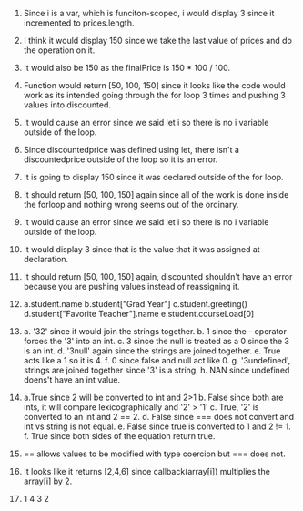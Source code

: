 1. Since i is a var, which is funciton-scoped, i would display 3 since it incremented to prices.length.
2. I think it would display 150 since we take the last value of prices and do the operation on it.
3. It would also be 150 as the finalPrice is 150 * 100 / 100.
4. Function would return [50, 100, 150] since it looks like the code would work as its intended going through the for loop 3 times and pushing 3 values into discounted.
5. It would cause an error since we said let i so there is no i variable outside of the loop.
6. Since discountedprice was defined using let, there isn't a discountedprice outside of the loop so it is an error.
7. It is going to display 150 since it was declared outside of the for loop.
8. It should return [50, 100, 150] again since all of the work is done inside the forloop and nothing wrong seems out of the ordinary.
9. It would cause an error since we said let i so there is no i variable outside of the loop.
10. It would display 3 since that is the value that it was assigned at declaration.
11. It should return [50, 100, 150] again, discounted shouldn't have an error because you are pushing values instead of reassigning it.
12. a.student.name
    b.student["Grad Year"]
    c.student.greeting()
    d.student["Favorite Teacher"].name
    e.student.courseLoad[0]
13. a. '32' since it would join the strings together.
    b. 1 since the - operator forces the '3' into an int.
    c. 3 since the null is treated as a 0 since the 3 is an int.
    d. '3null' again since the strings are joined together.
    e. True acts like a 1 so it is 4.
    f. 0 since false and null act like 0.
    g. '3undefined', strings are joined together since '3' is a string.
    h. NAN since undefined doens't have an int value.

14. a.True since 2 will be converted to int and 2>1
    b. False since both are ints, it will compare lexicographically and '2' > '1'
    c. True, '2' is converted to an int and 2 == 2.
    d. False since === does not convert and int vs string is not equal. 
    e. False since true is converted to 1 and 2 != 1.
    f. True since both sides of the equation return true.
15. == allows values to be modified with type coercion but === does not.
17. It looks like it returns [2,4,6] since callback(array[i]) multiplies the array[i] by 2.
19.  1 4 3 2

  
    
    
